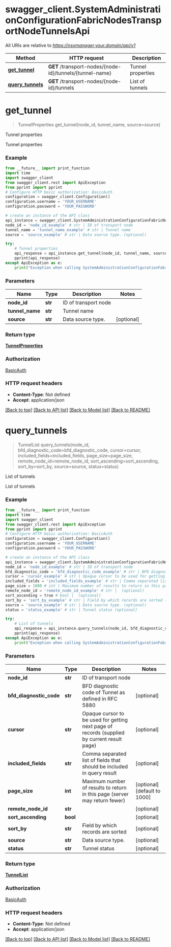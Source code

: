 # swagger_client.SystemAdministrationConfigurationFabricNodesTransportNodeTunnelsApi

All URIs are relative to *https://nsxmanager.your.domain/api/v1*

Method | HTTP request | Description
------------- | ------------- | -------------
[**get_tunnel**](SystemAdministrationConfigurationFabricNodesTransportNodeTunnelsApi.md#get_tunnel) | **GET** /transport-nodes/{node-id}/tunnels/{tunnel-name} | Tunnel properties
[**query_tunnels**](SystemAdministrationConfigurationFabricNodesTransportNodeTunnelsApi.md#query_tunnels) | **GET** /transport-nodes/{node-id}/tunnels | List of tunnels

# **get_tunnel**
> TunnelProperties get_tunnel(node_id, tunnel_name, source=source)

Tunnel properties

Tunnel properties

### Example
```python
from __future__ import print_function
import time
import swagger_client
from swagger_client.rest import ApiException
from pprint import pprint
# Configure HTTP basic authorization: BasicAuth
configuration = swagger_client.Configuration()
configuration.username = 'YOUR_USERNAME'
configuration.password = 'YOUR_PASSWORD'

# create an instance of the API class
api_instance = swagger_client.SystemAdministrationConfigurationFabricNodesTransportNodeTunnelsApi(swagger_client.ApiClient(configuration))
node_id = 'node_id_example' # str | ID of transport node
tunnel_name = 'tunnel_name_example' # str | Tunnel name
source = 'source_example' # str | Data source type. (optional)

try:
    # Tunnel properties
    api_response = api_instance.get_tunnel(node_id, tunnel_name, source=source)
    pprint(api_response)
except ApiException as e:
    print("Exception when calling SystemAdministrationConfigurationFabricNodesTransportNodeTunnelsApi->get_tunnel: %s\n" % e)
```

### Parameters

Name | Type | Description  | Notes
------------- | ------------- | ------------- | -------------
 **node_id** | **str**| ID of transport node | 
 **tunnel_name** | **str**| Tunnel name | 
 **source** | **str**| Data source type. | [optional] 

### Return type

[**TunnelProperties**](TunnelProperties.md)

### Authorization

[BasicAuth](../README.md#BasicAuth)

### HTTP request headers

 - **Content-Type**: Not defined
 - **Accept**: application/json

[[Back to top]](#) [[Back to API list]](../README.md#documentation-for-api-endpoints) [[Back to Model list]](../README.md#documentation-for-models) [[Back to README]](../README.md)

# **query_tunnels**
> TunnelList query_tunnels(node_id, bfd_diagnostic_code=bfd_diagnostic_code, cursor=cursor, included_fields=included_fields, page_size=page_size, remote_node_id=remote_node_id, sort_ascending=sort_ascending, sort_by=sort_by, source=source, status=status)

List of tunnels

List of tunnels

### Example
```python
from __future__ import print_function
import time
import swagger_client
from swagger_client.rest import ApiException
from pprint import pprint
# Configure HTTP basic authorization: BasicAuth
configuration = swagger_client.Configuration()
configuration.username = 'YOUR_USERNAME'
configuration.password = 'YOUR_PASSWORD'

# create an instance of the API class
api_instance = swagger_client.SystemAdministrationConfigurationFabricNodesTransportNodeTunnelsApi(swagger_client.ApiClient(configuration))
node_id = 'node_id_example' # str | ID of transport node
bfd_diagnostic_code = 'bfd_diagnostic_code_example' # str | BFD diagnostic code of Tunnel as defined in RFC 5880 (optional)
cursor = 'cursor_example' # str | Opaque cursor to be used for getting next page of records (supplied by current result page) (optional)
included_fields = 'included_fields_example' # str | Comma separated list of fields that should be included in query result (optional)
page_size = 1000 # int | Maximum number of results to return in this page (server may return fewer) (optional) (default to 1000)
remote_node_id = 'remote_node_id_example' # str |  (optional)
sort_ascending = true # bool |  (optional)
sort_by = 'sort_by_example' # str | Field by which records are sorted (optional)
source = 'source_example' # str | Data source type. (optional)
status = 'status_example' # str | Tunnel status (optional)

try:
    # List of tunnels
    api_response = api_instance.query_tunnels(node_id, bfd_diagnostic_code=bfd_diagnostic_code, cursor=cursor, included_fields=included_fields, page_size=page_size, remote_node_id=remote_node_id, sort_ascending=sort_ascending, sort_by=sort_by, source=source, status=status)
    pprint(api_response)
except ApiException as e:
    print("Exception when calling SystemAdministrationConfigurationFabricNodesTransportNodeTunnelsApi->query_tunnels: %s\n" % e)
```

### Parameters

Name | Type | Description  | Notes
------------- | ------------- | ------------- | -------------
 **node_id** | **str**| ID of transport node | 
 **bfd_diagnostic_code** | **str**| BFD diagnostic code of Tunnel as defined in RFC 5880 | [optional] 
 **cursor** | **str**| Opaque cursor to be used for getting next page of records (supplied by current result page) | [optional] 
 **included_fields** | **str**| Comma separated list of fields that should be included in query result | [optional] 
 **page_size** | **int**| Maximum number of results to return in this page (server may return fewer) | [optional] [default to 1000]
 **remote_node_id** | **str**|  | [optional] 
 **sort_ascending** | **bool**|  | [optional] 
 **sort_by** | **str**| Field by which records are sorted | [optional] 
 **source** | **str**| Data source type. | [optional] 
 **status** | **str**| Tunnel status | [optional] 

### Return type

[**TunnelList**](TunnelList.md)

### Authorization

[BasicAuth](../README.md#BasicAuth)

### HTTP request headers

 - **Content-Type**: Not defined
 - **Accept**: application/json

[[Back to top]](#) [[Back to API list]](../README.md#documentation-for-api-endpoints) [[Back to Model list]](../README.md#documentation-for-models) [[Back to README]](../README.md)

